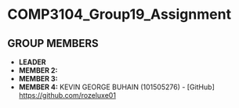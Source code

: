 # COMP3104_Group19_Assignment

## GROUP MEMBERS
- **LEADER**
- **MEMBER 2:**
- **MEMBER 3:**
- **MEMBER 4:** KEVIN GEORGE BUHAIN (101505276) - [GitHub] https://github.com/rozeluxe01